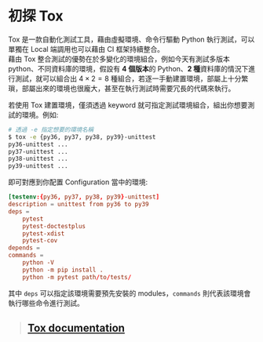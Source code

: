 # 初探 Tox

Tox 是一款自動化測試工具，藉由虛擬環境、命令行驅動 Python 執行測試，可以單獨在 Local 端調用也可以藉由 CI 框架持續整合。    
藉由 Tox 整合測試的優勢在於多變化的環境組合，例如今天有測試多版本 python、不同資料庫的環境，假設有 **4 個版本**的 Python、**2 種**資料庫的情況下進行測試，就可以組合出 $4×2=8$ 種組合，若逐一手動建置環境，部屬上十分繁瑣，部屬出來的環境也很龐大，甚至在執行測試時需要冗長的代碼來執行。

若使用 Tox 建置環境，僅須透過 keyword 就可指定測試環境組合，組出你想要測試的環境。例如:

```bash
# 透過 -e 指定想要的環境名稱
$ tox -e {py36, py37, py38, py39}-unittest
py36-unittest ...
py37-unittest ...
py38-unittest ...
py39-unittest ...
```

即可對應到你配置 Configuration 當中的環境:

```toml
[testenv:{py36, py37, py38, py39}-unittest]
description = unittest from py36 to py39
deps = 
	pytest
	pytest-doctestplus
	pytest-xdist
	pytest-cov
depends = 
commands = 
	python -V
	python -m pip install .
	python -m pytest path/to/tests/
```

其中 `deps` 可以指定該環境需要預先安裝的 modules，`commands` 則代表該環境會執行哪些命令進行測試。

> ## [Tox documentation](https://tox.readthedocs.io/en/latest/)
